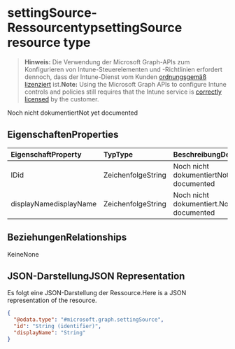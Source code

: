 # <a name="settingsource-resource-type"></a><span data-ttu-id="12c37-101">settingSource-Ressourcentyp</span><span class="sxs-lookup"><span data-stu-id="12c37-101">settingSource resource type</span></span>

> <span data-ttu-id="12c37-102">**Hinweis:** Die Verwendung der Microsoft Graph-APIs zum Konfigurieren von Intune-Steuerelementen und -Richtlinien erfordert dennoch, dass der Intune-Dienst vom Kunden [ordnungsgemäß lizenziert](https://go.microsoft.com/fwlink/?linkid=839381) ist.</span><span class="sxs-lookup"><span data-stu-id="12c37-102">**Note:** Using the Microsoft Graph APIs to configure Intune controls and policies still requires that the Intune service is [correctly licensed](https://go.microsoft.com/fwlink/?linkid=839381) by the customer.</span></span>

<span data-ttu-id="12c37-103">Noch nicht dokumentiert</span><span class="sxs-lookup"><span data-stu-id="12c37-103">Not yet documented</span></span>
## <a name="properties"></a><span data-ttu-id="12c37-104">Eigenschaften</span><span class="sxs-lookup"><span data-stu-id="12c37-104">Properties</span></span>
|<span data-ttu-id="12c37-105">Eigenschaft</span><span class="sxs-lookup"><span data-stu-id="12c37-105">Property</span></span>|<span data-ttu-id="12c37-106">Typ</span><span class="sxs-lookup"><span data-stu-id="12c37-106">Type</span></span>|<span data-ttu-id="12c37-107">Beschreibung</span><span class="sxs-lookup"><span data-stu-id="12c37-107">Description</span></span>|
|:---|:---|:---|
|<span data-ttu-id="12c37-108">ID</span><span class="sxs-lookup"><span data-stu-id="12c37-108">id</span></span>|<span data-ttu-id="12c37-109">Zeichenfolge</span><span class="sxs-lookup"><span data-stu-id="12c37-109">String</span></span>|<span data-ttu-id="12c37-110">Noch nicht dokumentiert</span><span class="sxs-lookup"><span data-stu-id="12c37-110">Not yet documented</span></span>|
|<span data-ttu-id="12c37-111">displayName</span><span class="sxs-lookup"><span data-stu-id="12c37-111">displayName</span></span>|<span data-ttu-id="12c37-112">Zeichenfolge</span><span class="sxs-lookup"><span data-stu-id="12c37-112">String</span></span>|<span data-ttu-id="12c37-113">Noch nicht dokumentiert.</span><span class="sxs-lookup"><span data-stu-id="12c37-113">Not yet documented</span></span>|

## <a name="relationships"></a><span data-ttu-id="12c37-114">Beziehungen</span><span class="sxs-lookup"><span data-stu-id="12c37-114">Relationships</span></span>
<span data-ttu-id="12c37-115">Keine</span><span class="sxs-lookup"><span data-stu-id="12c37-115">None</span></span>
## <a name="json-representation"></a><span data-ttu-id="12c37-116">JSON-Darstellung</span><span class="sxs-lookup"><span data-stu-id="12c37-116">JSON Representation</span></span>
<span data-ttu-id="12c37-117">Es folgt eine JSON-Darstellung der Ressource.</span><span class="sxs-lookup"><span data-stu-id="12c37-117">Here is a JSON representation of the resource.</span></span>
<!-- {
  "blockType": "resource",
  "keyProperty": "id",
  "@odata.type": "microsoft.graph.settingSource"
}
-->
``` json
{
  "@odata.type": "#microsoft.graph.settingSource",
  "id": "String (identifier)",
  "displayName": "String"
}
```








